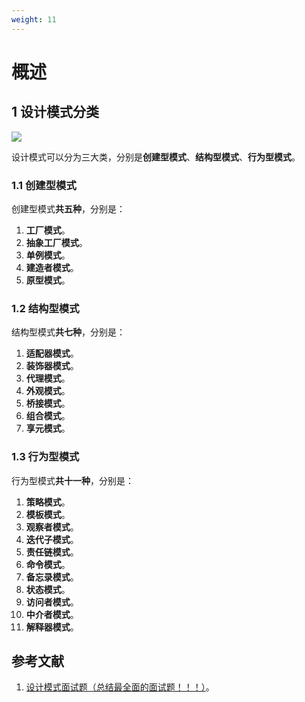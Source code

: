 ```yaml
---
weight: 11
---
```


# 概述

## 1 设计模式分类

![](../media/202107/2021-07-09_161825.png)

设计模式可以分为三大类，分别是**创建型模式**、**结构型模式**、**行为型模式**。

### 1.1 创建型模式

创建型模式**共五种**，分别是：

1. **工厂模式**。
2. **抽象工厂模式**。
3. **单例模式**。
4. **建造者模式**。
5. **原型模式**。

### 1.2 结构型模式

结构型模式**共七种**，分别是：

1. **适配器模式**。
2. **装饰器模式**。
3. **代理模式**。
4. **外观模式**。
5. **桥接模式**。
6. **组合模式**。
7. **享元模式**。

### 1.3 行为型模式

行为型模式**共十一种**，分别是：

1. **策略模式**。
2. **模板模式**。
3. **观察者模式**。
4. **迭代子模式**。
5. **责任链模式**。
6. **命令模式**。
7. **备忘录模式**。
8. **状态模式**。
9. **访问者模式**。
10. **中介者模式**。
11. **解释器模式**。

## 参考文献

1. [设计模式面试题（总结最全面的面试题！！！）](https://juejin.cn/post/6844904125721772039)。
